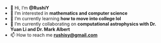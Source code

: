 - 👋 Hi, I’m <b>@RushiY</b>
- 👀 I’m interested in <b>mathematics and computer science</b>
- 🌱 I’m currently learning <b>how to move into college lol</b>
- 💞️ I’m currently collaborating on <b>computational astrophysics with Dr. Yuan Li and Dr. Mark Albert</b>
- 📫 How to reach me <b><a href = "mailto:rushisy@gmail.com" >rushisy@gmail.com</a></b>

<!---
RushiY/RushiY is a ✨ special ✨ repository because its `README.md` (this file) appears on your GitHub profile.
You can click the Preview link to take a look at your changes.
--->
